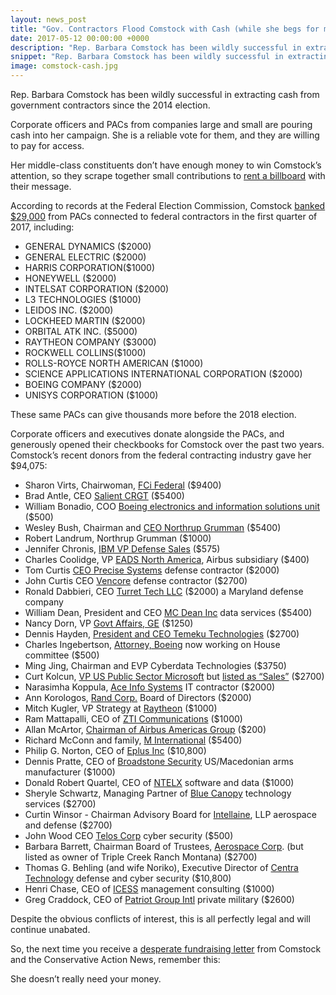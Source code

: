 ```yaml
---
layout: news_post
title: "Gov. Contractors Flood Comstock with Cash (while she begs for more)"
date: 2017-05-12 00:00:00 +0000
description: "Rep. Barbara Comstock has been wildly successful in extracting cash from government contractors since the 2014 election."
snippet: "Rep. Barbara Comstock has been wildly successful in extracting cash from government contractors since the 2014 election."
image: comstock-cash.jpg
---
```


Rep. Barbara Comstock has been wildly successful in extracting cash from government contractors since the 2014 election.  

Corporate officers and PACs from companies large and small are pouring cash into her campaign.  She is a reliable vote for them, and they are willing to pay for access.  

Her middle-class constituents don’t have enough money to win Comstock’s attention, so they scrape together small contributions to [rent a billboard](http://www.nbc12.com/story/35117767/citizens-demand-virginia-congresswoman-do-your-job-with-billboard) with their message.

According to records at the Federal Election Commission, Comstock [banked $29,000](http://docquery.fec.gov/pdf/971/201704149052169971/201704149052169971.pdf) from PACs connected to federal contractors in the first quarter of 2017, including:

* GENERAL DYNAMICS  ($2000)
* GENERAL ELECTRIC ($2000)
* HARRIS CORPORATION($1000)
* HONEYWELL ($2000)
* INTELSAT CORPORATION ($2000)
* L3 TECHNOLOGIES ($1000)
* LEIDOS INC. ($2000)
* LOCKHEED MARTIN ($2000)
* ORBITAL ATK INC. ($5000)
* RAYTHEON COMPANY ($3000)
* ROCKWELL COLLINS($1000)
* ROLLS-ROYCE NORTH AMERICAN ($1000)
* SCIENCE APPLICATIONS INTERNATIONAL CORPORATION ($2000)
* BOEING COMPANY ($2000)
* UNISYS CORPORATION ($1000)

These same PACs can give thousands more before the 2018 election.

Corporate officers and executives donate alongside the PACs, and generously opened their checkbooks for Comstock over the past two years.  Comstock’s recent donors from the federal contracting industry gave her $94,075:

* Sharon Virts, Chairwoman, [FCi Federal](http://www.fcifederal.com/)  ($9400)
* Brad Antle, CEO [Salient CRGT](http://www.salientcrgt.com/) ($5400)
* William Bonadio, COO [Boeing electronics and information solutions unit](https://www.govconexecutive.com/2015/06/executive-profile-william-bonadio-electronics-and-information-solutions-division-coo-at-boeing-defense-space-security/)  ($500)
* Wesley Bush, Chairman and [CEO Northrup Grumman](http://www.northropgrumman.com/AboutUs/CompanyLeadership/Pages/default.aspx) ($5400)
* Robert Landrum, Northrup Grumman ($1000)
* Jennifer Chronis, [IBM VP Defense Sales](https://www.govconwire.com/2016/06/ibm-vet-jennifer-chronis-joins-amazon-web-services-to-lead-dod-business/) ($575)
* Charles Coolidge, VP [EADS North America](https://www.bloomberg.com/research/stocks/private/snapshot.asp?privcapid=12003561), Airbus subsidiary ($400)
* Tom Curtis  [CEO Precise Systems](http://www.goprecise.com/our_team.html) defense contractor ($2000)
* John Curtis  CEO [Vencore](https://www.vencore.com/markets-we-serve/) defense contractor ($2700)
* Ronald Dabbieri, CEO [Turret Tech LLC](https://govtribe.com/vendor/turrettech-llc-annapolis-junction-md) ($2000) a Maryland defense company
* William Dean, President and CEO [MC Dean Inc](http://www.mcdean.com/about/leadership.htm) data services ($5400)
* Nancy Dorn, VP [Govt Affairs, GE](http://www.genewsroom.com/Press-Releases/Nancy-P-Dorn-Named-Head-of-GE-Government-Relations-263575) ($1250)
* Dennis Hayden,  [President and CEO Temeku Technologies](http://www.innovate-tti.com/leadership) ($2700)
* Charles Ingebertson,  [Attorney, Boeing](https://www.legistorm.com/pro_news/view/id/1255.html) now working on House committee ($500)
* Ming Jing,  Chairman and EVP Cyberdata Technologies ($3750)
* Curt Kolcun,  [VP US Public Sector Microsoft](http://www.govconexec.com/2017/02/07/curt-kolcun-microsoft-us-public-sector-vp-named-to-2017-wash100-for-govt-cloud-collaboration-leadership/) but [listed as “Sales”](http://docquery.fec.gov/cgi-bin/fecimg/?201612089040224034) ($2700)
* Narasimha Koppula,  [Ace Info Systems](http://www.aceinfosolutions.com/) IT contractor ($2000)
* Ann Korologos,  [Rand Corp.](https://www.rand.org/about/organization/randtrustees.html) Board of Directors ($2000)
* Mitch Kugler, VP Strategy at [Raytheon](http://investor.raytheon.com/phoenix.zhtml?c=84193&p=irol-newsArticle&ID=1306090) ($1000)
* Ram Mattapalli, CEO of [ZTI Communications](https://fcw.com/articles/2017/03/30/fed100-mattapalli-ram.aspx) ($1000)
* Allan McArtor, [Chairman of Airbus Americas Group](http://www.airbus.com/company/americas/people-organization/chairman-airbus-americas/) ($200)
* Richard McConn and family, [M International](http://minternational.com/) ($5400)
* Philip G. Norton, CEO of [Eplus Inc](http://www.eplus.com/company/leadership) ($10,800)
* Dennis Pratte, CEO of [Broadstone Security](https://www.facebook.com/BroadstoneUSA/) US/Macedonian arms manufacturer ($1000)
* Donald Robert Quartel, CEO of [NTELX](http://www.ntelx.com/) software and data ($1000)
* Sheryle Schwartz, Managing Partner of [Blue Canopy](http://www.bluecanopy.com/) technology services ($2700)
* Curtin Winsor - Chairman Advisory Board for [Intellaine](http://www.intellaine.com/advisors.htm), LLP aerospace and defense ($2700)
* John Wood CEO [Telos Corp](https://www.telos.com/company/management-directors/) cyber security ($500)
* Barbara Barrett, Chairman Board of Trustees, [Aerospace Corp](http://www.aerospace.org/about-us/vision-and-values/board-of-trustees/). (but listed as owner of Triple Creek Ranch Montana) ($2700)
* Thomas G. Behling (and wife Noriko), Executive Director of [Centra Technology](https://www.centratechnology.com/) defense and cyber security ($10,800)
* Henri Chase, CEO of [ICESS](http://www.icess.us/) management consulting ($1000)
* Greg Craddock, CEO of [Patriot Group Intl](https://www.inc.com/profile/patriot-group-international) private military ($2600)

Despite the obvious conflicts of interest, this is all perfectly legal and will continue unabated.  

So, the next time you receive a [desperate fundraising letter](http://inclegal.blogspot.com/2017/05/barbara-clinton-machine-is-back-and.html) from Comstock and the Conservative Action News, remember this:

She doesn’t really need your money.
